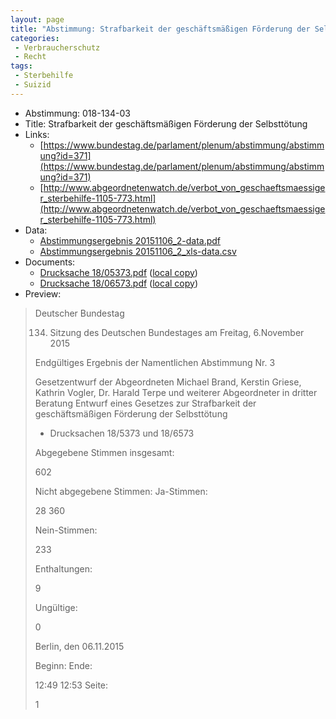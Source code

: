 ```yaml
---
layout: page
title: "Abstimmung: Strafbarkeit der geschäftsmäßigen Förderung der Selbsttötung"
categories:
 - Verbraucherschutz
 - Recht
tags:
 - Sterbehilfe
 - Suizid
---
```


* Abstimmung: 018-134-03
* Title: Strafbarkeit der geschäftsmäßigen Förderung der Selbsttötung
* Links: 
    * [https://www.bundestag.de/parlament/plenum/abstimmung/abstimmung?id=371](https://www.bundestag.de/parlament/plenum/abstimmung/abstimmung?id=371)
    * [http://www.abgeordnetenwatch.de/verbot_von_geschaeftsmaessiger_sterbehilfe-1105-773.html](http://www.abgeordnetenwatch.de/verbot_von_geschaeftsmaessiger_sterbehilfe-1105-773.html)
* Data: 
    * [Abstimmungsergebnis 20151106_2-data.pdf](/res/abstimmungsliste/20151106_2-data.pdf)
    * [Abstimmungsergebnis 20151106_2_xls-data.csv](/res/abstimmungsliste/analyses/20151106_2_xls-data.csv)
* Documents: 
    * [Drucksache 18/05373.pdf](http://dip21.bundestag.de/dip21/btd/18/053/1805373.pdf) ([local copy](/res/abstimmungsdaten/018-134-03/1805373.pdf))
    * [Drucksache 18/06573.pdf](http://dip21.bundestag.de/dip21/btd/18/065/1806573.pdf) ([local copy](/res/abstimmungsdaten/018-134-03/1806573.pdf))
* Preview: 
> Deutscher Bundestag
> 
> 134. Sitzung des Deutschen Bundestages
> am Freitag, 6.November 2015
> 
> Endgültiges Ergebnis der Namentlichen Abstimmung Nr. 3
> 
> Gesetzentwurf der Abgeordneten Michael Brand, Kerstin Griese, Kathrin Vogler, Dr. Harald
> Terpe und weiterer Abgeordneter in dritter Beratung
> Entwurf eines Gesetzes zur Strafbarkeit der geschäftsmäßigen Förderung der Selbsttötung
> - Drucksachen 18/5373 und 18/6573
> 
> Abgegebene Stimmen insgesamt:
> 
> 602
> 
> Nicht abgegebene Stimmen:
> Ja-Stimmen:
> 
> 28
> 360
> 
> Nein-Stimmen:
> 
> 233
> 
> Enthaltungen:
> 
> 9
> 
> Ungültige:
> 
> 0
> 
> Berlin, den 06.11.2015
> 
> Beginn:
> Ende:
> 
> 12:49
> 12:53
> Seite:
> 
> 1
> 
> 
